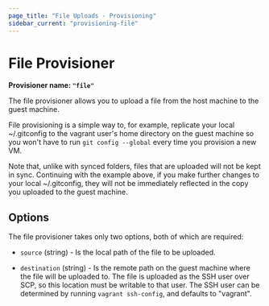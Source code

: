 ```yaml
---
page_title: "File Uploads - Provisioning"
sidebar_current: "provisioning-file"
---
```


# File Provisioner

**Provisioner name: `"file"`**

The file provisioner allows you to upload a file from the host machine to
the guest machine.

File provisioning is a simple way to, for example, replicate your local
~/.gitconfig to the vagrant user's home directory on the guest machine so
you won't have to run `git config --global` every time you provision a
new VM.

Note that, unlike with synced folders, files that are uploaded will not
be kept in sync. Continuing with the example above, if you make further
changes to your local ~/.gitconfig, they will not be immediately reflected
in the copy you uploaded to the guest machine.

## Options

The file provisioner takes only two options, both of which are required:

* `source` (string) - Is the local path of the file to be uploaded.

* `destination` (string) - Is the remote path on the guest machine where
  the file will be uploaded to. The file is uploaded as the SSH user over
  SCP, so this location must be writable to that user. The SSH user can be
  determined by running `vagrant ssh-config`, and defaults to "vagrant".

